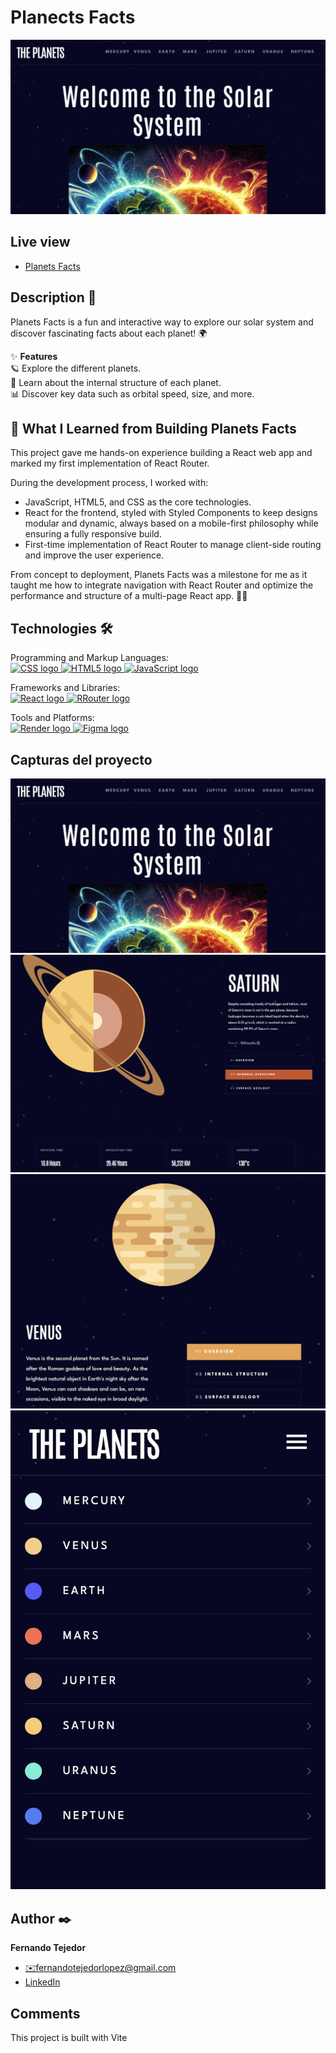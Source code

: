# Planects Facts

<p>
    <img src="https://raw.githubusercontent.com/FernandoTejedorL/planets-fact-site/refs/heads/main/design/home.jpg" alt="home">
</p>

## Live view

<ul>
    <li>
        <a target="_blank" href="https://planets-fact-site-awbm.onrender.com">Planets Facts</a>
    </li>
</ul>

## Description 📑

Planets Facts is a fun and interactive way to explore our solar system and discover fascinating facts about each planet! 🌍

✨ <b>Features</b>
</br>
🪐 Explore the different planets.
</br>
🧱 Learn about the internal structure of each planet.
</br>
📊 Discover key data such as orbital speed, size, and more.

## 🚀 What I Learned from Building Planets Facts

This project gave me hands-on experience building a React web app and marked my first implementation of React Router.

During the development process, I worked with:

<ul>
    <li>
        JavaScript, HTML5, and CSS as the core technologies.
    </li>
    <li>
        React for the frontend, styled with Styled Components to keep designs modular and dynamic, always based on a mobile-first philosophy while ensuring a fully responsive build.
    </li>
    <li>
        First-time implementation of React Router to manage client-side routing and improve the user experience.
    </li>
</ul>

From concept to deployment, Planets Facts was a milestone for me as it taught me how to integrate navigation with React Router and optimize the performance and structure of a multi-page React app. 🚀✨

## Technologies 🛠

<!-- Iconos sacados de: https://github.com/alexandresanlim/Badges4-README.md-Profile?tab=readme-ov-file#-languages- -->

<p>
    <span>Programming and Markup Languages:</span></br>
    <a href="https://es.wikipedia.org/wiki/CSS">
        <img src="https://img.shields.io/badge/CSS3-1572B6?style=for-the-badge&logo=css3&logoColor=white" alt="CSS logo">
    </a>
    <a href="https://es.wikipedia.org/wiki/HTML5">
        <img src="https://img.shields.io/badge/HTML5-E34F26?style=for-the-badge&logo=html5&logoColor=white" alt="HTML5 logo">
    </a>
    <a href="https://es.wikipedia.org/wiki/JavaScript">
        <img src="https://img.shields.io/badge/JavaScript-323330?style=for-the-badge&logo=javascript&logoColor=F7DF1E" alt="JavaScript logo">
    </a>    
</p>
<p>
    <span>Frameworks and Libraries:</span></br>
    <a href="https://es.wikipedia.org/wiki/React">
        <img src="https://img.shields.io/badge/React-20232A?style=for-the-badge&logo=react&logoColor=61DAFB" alt="React logo">
    </a>
    <a href="https://reactrouter.com/">
        <img src="https://img.shields.io/badge/React_Router-CA4245?style=for-the-badge&logo=react-router&logoColor=white" alt="RRouter logo">
    </a>
</p>
<p>
    <span>Tools and Platforms:</span></br>
    <a href="https://https://render.com/">
        <img src="https://img.shields.io/badge/Render-46E3B7?style=for-the-badge&logo=render&logoColor=white" alt="Render logo">
    </a>
    <a href="https://figma.com">
        <img src="https://img.shields.io/badge/Figma-F24E1E?style=for-the-badge&logo=figma&logoColor=white" alt="Figma logo">
    </a>
</p>

## Capturas del proyecto

<p>
   <img src="https://raw.githubusercontent.com/FernandoTejedorL/planets-fact-site/refs/heads/main/design/home.jpg" alt="home">
   <img src="https://raw.githubusercontent.com/FernandoTejedorL/planets-fact-site/refs/heads/main/design/view.jpg" alt="general view">
   <img src="https://raw.githubusercontent.com/FernandoTejedorL/planets-fact-site/refs/heads/main/design/tablet.jpg" alt="tablet view">
   <img src="https://raw.githubusercontent.com/FernandoTejedorL/planets-fact-site/refs/heads/main/design/menu.jpg" alt="menu">
</p>

## Author ✒️

**Fernando Tejedor**

<ul>
    <li>
        <a href="fernandotejedorlopez@gmail.com">✉️fernandotejedorlopez@gmail.com</a>
    </li>
    <li>
        <a href="https://www.linkedin.com/in/fernando-tejedor-65483b6b/">LinkedIn</a>
    </li>
</ul>

## Comments

This project is built with Vite
